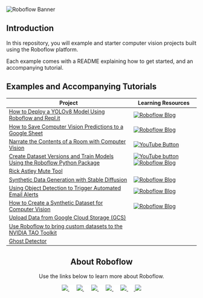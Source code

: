 ![Roboflow Banner](https://media.roboflow.com/notebooks/template/roboflow-examples-banner-dark.png?ik-sdk-version=javascript-1.4.3&updatedAt=1673027552530)

## Introduction

In this repository, you will example and starter computer vision projects built using the Roboflow platform.

Each example comes with a README explaining how to get started, and an accompanying tutorial.

## Examples and Accompanying Tutorials

| Project | Learning Resources |
| --- | --- |
| [How to Deploy a YOLOv8 Model Using Roboflow and Repl.it](./deploy-to-web/) | [![Roboflow Blog](https://raw.githubusercontent.com/roboflow-ai/notebooks/main/assets/badges/roboflow-blogpost.svg)](https://blog.roboflow.com/deploy-yolov8-models-to-replit/)|
| [How to Save Computer Vision Predictions to a Google Sheet](./save-to-spreadsheet/) | [![Roboflow Blog](https://raw.githubusercontent.com/roboflow-ai/notebooks/main/assets/badges/roboflow-blogpost.svg)](https://blog.roboflow.com/save-computer-vision-predictions-google-sheets/)|
| [Narrate the Contents of a Room with Computer Vision](./model-training-and-versioning-demo/) | [![YouTube Button](https://camo.githubusercontent.com/31485b76bc4c4d1b73e0c55965675990d1ad50ee6b6729778ed17e7517a50538/68747470733a2f2f6261646765732e616c65656e34322e636f6d2f7372632f796f75747562652e737667)](https://youtu.be/Zig8tKct2n0) |
| [Create Dataset Versions and Train Models Using the Roboflow Python Package](./text-to-speech/) | [![YouTube button](https://camo.githubusercontent.com/31485b76bc4c4d1b73e0c55965675990d1ad50ee6b6729778ed17e7517a50538/68747470733a2f2f6261646765732e616c65656e34322e636f6d2f7372632f796f75747562652e737667)](https://www.youtube.com/watch?v=5jaaEOv_eN8) [![Roboflow Blog](https://raw.githubusercontent.com/roboflow-ai/notebooks/main/assets/badges/roboflow-blogpost.svg)](https://blog.roboflow.com/launch-version-export-and-train-models-in-the-roboflow-python-package/)|
| [Rick Astley Mute Tool](./rick-astley-mute-tool/) | |
| [Synthetic Data Generation with Stable Diffusion](./stable-diffusion-synthetic-data/) | [![Roboflow Blog](https://raw.githubusercontent.com/roboflow-ai/notebooks/main/assets/badges/roboflow-blogpost.svg)](https://blog.roboflow.com/synthetic-data-with-stable-diffusion-a-guide/) |
| [Using Object Detection to Trigger Automated Email Alerts](./stacked-boxes-email-notification/) | [![Roboflow Blog](https://raw.githubusercontent.com/roboflow-ai/notebooks/main/assets/badges/roboflow-blogpost.svg)](https://blog.roboflow.com/object-detection-jetson-nano-python/) |
| [How to Create a Synthetic Dataset for Computer Vision](https://blog.roboflow.com/how-to-create-a-synthetic-dataset-for-computer-vision/) | [![Roboflow Blog](https://raw.githubusercontent.com/roboflow-ai/notebooks/main/assets/badges/roboflow-blogpost.svg)](https://blog.roboflow.com/how-to-create-a-synthetic-dataset-for-computer-vision/) |
| [Upload Data from Google Cloud Storage (GCS)](./gcs-upload/) | |
| [Use Roboflow to bring custom datasets to the NVIDIA TAO Toolkit](https://blog.roboflow.com/nvidia-tao-toolkit/) | |
| [Ghost Detector](./ghost-detector/) | |

<h2 align="center">About Roboflow</h2>

<p align="center">Use the links below to learn more about Roboflow.</p>

<div align="center">
    <a href="https://youtube.com/roboflow">
        <img src="https://media.roboflow.com/notebooks/template/icons/purple/youtube.png?ik-sdk-version=javascript-1.4.3&updatedAt=1672949634652" width="4%"/>
    </a>
    <img src="https://github.com/SkalskiP/SkalskiP/blob/master/icons/transparent.png" width="3%"/>
    <a href="https://roboflow.com">
        <img src="https://media.roboflow.com/notebooks/template/icons/purple/roboflow-app.png?ik-sdk-version=javascript-1.4.3&updatedAt=1672949746649" width="4%"/>
    </a>
    <img src="https://github.com/SkalskiP/SkalskiP/blob/master/icons/transparent.png" width="3%"/>
    <a href="https://www.linkedin.com/company/roboflow-ai/">
        <img src="https://media.roboflow.com/notebooks/template/icons/purple/linkedin.png?ik-sdk-version=javascript-1.4.3&updatedAt=1672949633691" width="4%"/>
    </a>
    <img src="https://github.com/SkalskiP/SkalskiP/blob/master/icons/transparent.png" width="3%"/>
    <a href="https://docs.roboflow.com">
        <img src="https://media.roboflow.com/notebooks/template/icons/purple/knowledge.png?ik-sdk-version=javascript-1.4.3&updatedAt=1672949634511" width="4%"/>
    </a>
    <img src="https://github.com/SkalskiP/SkalskiP/blob/master/icons/transparent.png" width="3%"/>
    <a href="https://disuss.roboflow.com">
        <img src="https://media.roboflow.com/notebooks/template/icons/purple/forum.png?ik-sdk-version=javascript-1.4.3&updatedAt=1672949633584" width="4%" />
    <img src="https://github.com/SkalskiP/SkalskiP/blob/master/icons/transparent.png" width="3%"/>
    <a href="https://blog.roboflow.com">
        <img src="https://media.roboflow.com/notebooks/template/icons/purple/blog.png?ik-sdk-version=javascript-1.4.3&updatedAt=1672949633605" width="4%" />
    </a>
    </a>
</div>
